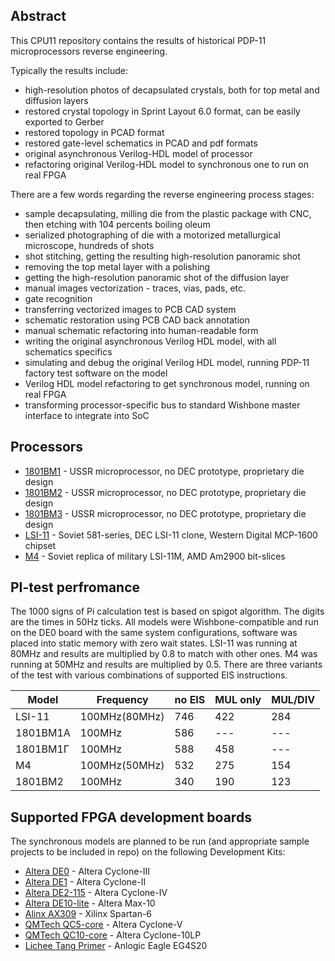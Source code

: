 ## Abstract

This CPU11 repository contains the results of historical PDP-11 microprocessors reverse engineering.

Typically the results include:
- high-resolution photos of decapsulated crystals, both for top metal and diffusion layers
- restored crystal topology in Sprint Layout 6.0 format, can be easily exported to Gerber
- restored topology in PCAD format
- restored gate-level schematics in PCAD and pdf formats
- original asynchronous Verilog-HDL model of processor
- refactoring original Verilog-HDL model to synchronous one to run on real FPGA

There are a few words regarding the reverse engineering process stages:
- sample decapsulating, milling die from the plastic package with CNC, then etching with 104 percents boiling oleum
- serialized photographing of die with a motorized metallurgical microscope, hundreds of shots
- shot stitching, getting the resulting high-resolution panoramic shot
- removing the top metal layer with a polishing
- getting the high-resolution panoramic shot of the diffusion layer
- manual images vectorization - traces, vias, pads, etc.
- gate recognition
- transferring vectorized images to PCB CAD system
- schematic restoration using PCB CAD back annotation
- manual schematic refactoring into human-readable form
- writing the original asynchronous Verilog HDL model, with all schematics specifics
- simulating and debug the original Verilog HDL model, running PDP-11 factory test software on the model
- Verilog HDL model refactoring to get synchronous model, running on real FPGA
- transforming processor-specific bus to standard Wishbone master interface to integrate into SoC

## Processors

- [1801BM1](/vm1) - USSR microprocessor, no DEC prototype, proprietary die design
- [1801BM2](/vm2) - USSR microprocessor, no DEC prototype, proprietary die design
- [1801BM3](/vm3) - USSR microprocessor, no DEC prototype, proprietary die design
- [LSI-11](/lsi) - Soviet 581-series, DEC LSI-11 clone, Western Digital MCP-1600 chipset
- [M4](/am4) - Soviet replica of military LSI-11M, AMD Am2900 bit-slices

## PI-test perfromance

The 1000 signs of Pi calculation test is based on spigot algorithm. The digits are the times in 50Hz ticks.
All models were Wishbone-compatible and run on the DE0 board with the same system configurations, software was
placed into static memory with zero wait states. LSI-11 was running at 80MHz and results are multiplied by 0.8
to match with other ones. M4 was running at 50MHz and results are multiplied by 0.5. There are three variants
of the test with various combinations of supported EIS instructions.

| Model    | Frequency     | no EIS | MUL only | MUL/DIV |
|----------|---------------|--------|----------|---------|
| LSI-11   | 100MHz(80MHz) | 746    | 422      | 284     |
| 1801BM1A | 100MHz        | 586    | ---      | ---     |
| 1801BM1Г | 100MHz        | 588    | 458      | ---     |
| M4       | 100MHz(50MHz) | 532    | 275      | 154     |
| 1801BM2  | 100MHz        | 340    | 190      | 123     |

## Supported FPGA development boards
The synchronous models are planned to be run (and appropriate sample projects to be included in repo) on the following Development Kits:
- [Altera DE0](http://www.terasic.com.tw/cgi-bin/page/archive.pl?Language=English&No=364) - Altera Cyclone-III
- [Altera DE1](http://www.terasic.com.tw/cgi-bin/page/archive.pl?Language=English&CategoryNo=53&No=83) - Altera Cyclone-II
- [Altera DE2-115](http://www.terasic.com.tw/cgi-bin/page/archive.pl?Language=English&CategoryNo=139&No=502) - Altera Cyclone-IV
- [Altera DE10-lite](https://www.terasic.com.tw/cgi-bin/page/archive.pl?Language=English&CategoryNo=218&No=1021) - Altera Max-10
- [Alinx AX309](http://artofcircuits.com/product/alinx-ax309-spartan-6-fpga-development-board-xc6slx9-2ftg256c) - Xilinx Spartan-6
- [QMTech QC5-core](https://github.com/ChinaQMTECH/QM_CYCLONE_V) - Altera Cyclone-V
- [QMTech QC10-core](https://github.com/ChinaQMTECH/QM_Cyclone10_10CL006) - Altera Cyclone-10LP
- [Lichee Tang Primer](https://tang.sipeed.com/en/) - Anlogic Eagle EG4S20
